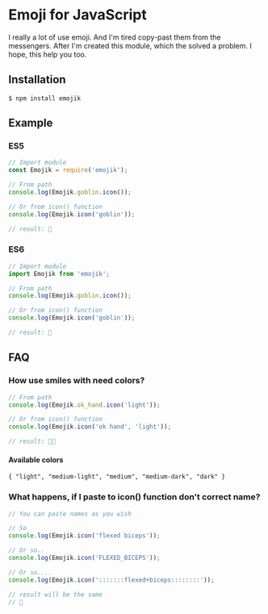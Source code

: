 # Emoji for JavaScript
I really a lot of use emoji. 
And I'm tired copy-past them from the messengers. 
After I'm created this module, which the solved a problem. 
I hope, this help you too.

## Installation

```npm
$ npm install emojik
```

## Example

### ES5
```javascript
// Import module
const Emojik = require('emojik');

// From path
console.log(Emojik.goblin.icon());

// Or from icon() function
console.log(Emojik.icon('goblin'));

// result: 👺
```

### ES6
```javascript
// Import module
import Emojik from 'emojik';

// From path
console.log(Emojik.goblin.icon());

// Or from icon() function
console.log(Emojik.icon('goblin'));

// result: 👺
```

## FAQ
### How use smiles with need colors?
```javascript
// From path
console.log(Emojik.ok_hand.icon('light'));

// Or from icon() function
console.log(Emojik.icon('ok hand', 'light'));

// result: 👌🏻
```
#### Available colors
`{ "light", "medium-light", "medium", "medium-dark", "dark" }`

### What happens, if I paste to icon() function don't correct name?
```javascript
// You can paste names as you wish

// So
console.log(Emojik.icon('flexed biceps'));

// Or so..
console.log(Emojik.icon('FLEXED_BICEPS'));

// Or so....
console.log(Emojik.icon(':::::::flexed+biceps::::::::'));

// result will be the same
// 💪
```